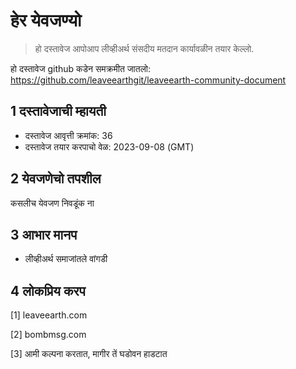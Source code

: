 # हेर येवजण्यो

>हो दस्तावेज आपोआप लीव्हीअर्थ संसदीय मतदान कार्यावळीन तयार केल्लो.

हो दस्तावेज github कडेन समक्रमीत जातलो: https://github.com/leaveearthgit/leaveearth-community-document

## 1 दस्तावेजाची म्हायती

- दस्तावेज आवृत्ती क्रमांक: 36
- दस्तावेज तयार करपाचो वेळ: 2023-09-08 (GMT)

## 2 येवजणेचो तपशील

कसलीच येवजण निवडूंक ना

## 3 आभार मानप
* लीव्हीअर्थ समाजांतले वांगडी

## 4 लोकप्रिय करप
[1] leaveearth.com

[2] bombmsg.com

[3] आमी कल्पना करतात, मागीर तें घडोवन हाडटात